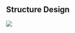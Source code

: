 ## Structure Design
<img src="https://refactoring.guru/images/patterns/diagrams/adapter/structure-object-adapter.png">